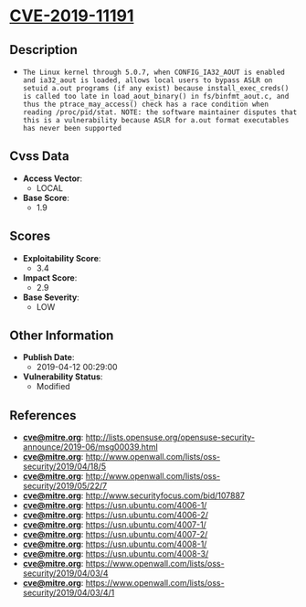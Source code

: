 
# [CVE-2019-11191](https://cve.mitre.org/cgi-bin/cvename.cgi?name=CVE-2019-11191)

## Description

- `The Linux kernel through 5.0.7, when CONFIG_IA32_AOUT is enabled and ia32_aout is loaded, allows local users to bypass ASLR on setuid a.out programs (if any exist) because install_exec_creds() is called too late in load_aout_binary() in fs/binfmt_aout.c, and thus the ptrace_may_access() check has a race condition when reading /proc/pid/stat. NOTE: the software maintainer disputes that this is a vulnerability because ASLR for a.out format executables has never been supported`

## Cvss Data

- **Access Vector**:
  - LOCAL
- **Base Score**:
  - 1.9

## Scores

- **Exploitability Score**:
  - 3.4
- **Impact Score**:
  - 2.9
- **Base Severity**:
  - LOW

## Other Information

- **Publish Date**:
  - 2019-04-12 00:29:00
- **Vulnerability Status**:
  - Modified

## References

- **cve@mitre.org**: http://lists.opensuse.org/opensuse-security-announce/2019-06/msg00039.html
- **cve@mitre.org**: http://www.openwall.com/lists/oss-security/2019/04/18/5
- **cve@mitre.org**: http://www.openwall.com/lists/oss-security/2019/05/22/7
- **cve@mitre.org**: http://www.securityfocus.com/bid/107887
- **cve@mitre.org**: https://usn.ubuntu.com/4006-1/
- **cve@mitre.org**: https://usn.ubuntu.com/4006-2/
- **cve@mitre.org**: https://usn.ubuntu.com/4007-1/
- **cve@mitre.org**: https://usn.ubuntu.com/4007-2/
- **cve@mitre.org**: https://usn.ubuntu.com/4008-1/
- **cve@mitre.org**: https://usn.ubuntu.com/4008-3/
- **cve@mitre.org**: https://www.openwall.com/lists/oss-security/2019/04/03/4
- **cve@mitre.org**: https://www.openwall.com/lists/oss-security/2019/04/03/4/1
